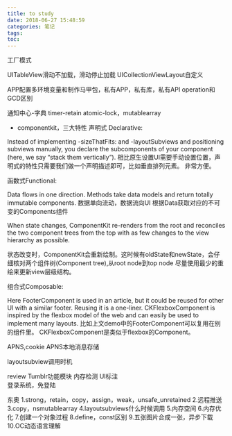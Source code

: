 ```yaml
---
title: to study
date: 2018-06-27 15:48:59
categories: 笔记
tags: 
toc:
---
```


工厂模式

UITableView滑动不加载，滑动停止加载
UICollectionViewLayout自定义

APP配置多环境变量和制作马甲包，私有APP，私有库，私有API
operation和GCD区别




通知中心-字典  timer-retain atomic-lock，mutablearray

* componentkit，三大特性
声明式 Declarative:

Instead of implementing -sizeThatFits: and -layoutSubviews and positioning subviews manually, you declare the subcomponents of your component (here, we say “stack them vertically”). 
相比原生设置UI需要手动设置位置，声明式的特性只需要我们做一个声明描述即可，比如垂直排列元素。 
非常方便。

函数式Functional:

Data flows in one direction. 
Methods take data models and return totally immutable components. 
数据单向流动，数据流向UI 
根据Data获取对应的不可变的Components组件

When state changes, ComponentKit re-renders from the root and reconciles the two component trees from the top with as few changes to the view hierarchy as possible.

状态改变时，ComponentKit会重新绘制。这时候有oldState和newState，会仔细核对两个组件树(Component tree),从root node到top node 尽量使用最少的重绘来更新view层级结构。

组合式Composable:

Here FooterComponent is used in an article, but it could be reused for other UI with a similar footer. 
Reusing it is a one-liner. 
CKFlexboxComponent is inspired by the flexbox model of the web and can easily be used to implement many layouts. 
比如上文demo中的FooterComponent可以复用在别的组件里。 
CKFlexboxComponent是类似于flexbox的Component。


APNS,cookie
APNS本地消息存储

layoutsubview调用时机

review Tumblr功能模块 内存检测 UI标注  
登录系统，免登陆


东奥
1.strong，retain，copy，assign，weak，unsafe_unretained
2.远程推送
3.copy，nsmutablearray
4.layoutsubviews什么时候调用
5.内存空间
6.内存优化
7.创建一个对象过程
8.define，const区别
9.五张图片合成一张，异步下载
10.OC动态语言理解
